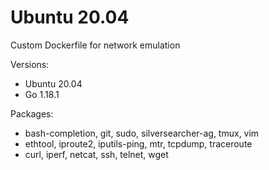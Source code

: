 # Ubuntu 20.04
Custom Dockerfile for network emulation

Versions: 
- Ubuntu 20.04
- Go 1.18.1

Packages:
- bash-completion, git, sudo, silversearcher-ag, tmux, vim
- ethtool, iproute2, iputils-ping, mtr, tcpdump, traceroute
- curl, iperf, netcat, ssh, telnet, wget

